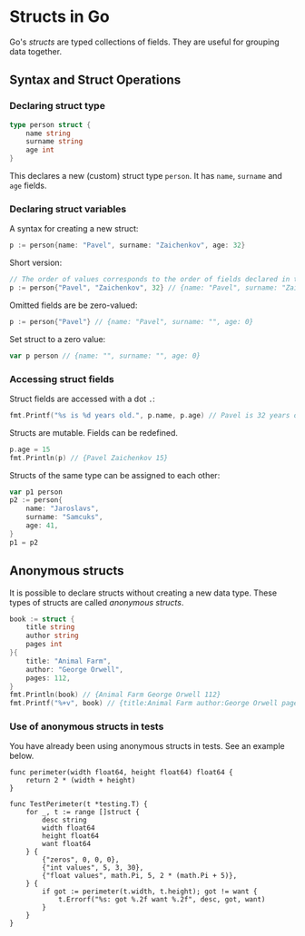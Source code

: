 # Structs in Go

Go's *structs* are typed collections of fields. They are useful for grouping data together.

## Syntax and Struct Operations

### Declaring struct type

```go
type person struct {
    name string
    surname string
    age int
}
```

This declares a new (custom) struct type `person`. It has `name`, `surname` and `age` fields.

### Declaring struct variables

A syntax for creating a new struct:

```go
p := person{name: "Pavel", surname: "Zaichenkov", age: 32}
```

Short version:

```go
// The order of values corresponds to the order of fields declared in the struct.
p := person{"Pavel", "Zaichenkov", 32} // {name: "Pavel", surname: "Zaichenkov", age: 32}
```

Omitted fields are be zero-valued:

```go
p := person{"Pavel"} // {name: "Pavel", surname: "", age: 0}
```

Set struct to a zero value:

```go
var p person // {name: "", surname: "", age: 0}
```

### Accessing struct fields

Struct fields are accessed with a dot `.`:

```go
fmt.Printf("%s is %d years old.", p.name, p.age) // Pavel is 32 years old.
```

Structs are mutable. Fields can be redefined.

```go
p.age = 15
fmt.Println(p) // {Pavel Zaichenkov 15}
```

Structs of the same type can be assigned to each other:

```go
var p1 person
p2 := person{
    name: "Jaroslavs",
    surname: "Samcuks",
    age: 41,
}
p1 = p2
```

## Anonymous structs

It is possible to declare structs without creating a new data type. These types of structs are called *anonymous structs*.

```go
book := struct {
    title string
    author string
    pages int
}{
    title: "Animal Farm",
    author: "George Orwell",
    pages: 112, 
}
fmt.Println(book) // {Animal Farm George Orwell 112}
fmt.Printf("%+v", book) // {title:Animal Farm author:George Orwell pages:112}
```

### Use of anonymous structs in tests

You have already been using anonymous structs in tests. See an example below.

```
func perimeter(width float64, height float64) float64 {
    return 2 * (width + height)
}

func TestPerimeter(t *testing.T) {
    for _, t := range []struct {
        desc string
        width float64
        height float64
        want float64
    } {
        {"zeros", 0, 0, 0},
        {"int values", 5, 3, 30},
        {"float values", math.Pi, 5, 2 * (math.Pi + 5)},
    } {
        if got := perimeter(t.width, t.height); got != want {
            t.Errorf("%s: got %.2f want %.2f", desc, got, want)
        }
    }
}
```
